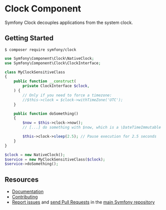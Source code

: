 Clock Component
===============

Symfony Clock decouples applications from the system clock.

Getting Started
---------------

```
$ composer require symfony/clock
```

```php
use Symfony\Component\Clock\NativeClock;
use Symfony\Component\Clock\ClockInterface;

class MyClockSensitiveClass
{
    public function __construct(
        private ClockInterface $clock,
    ) {
        // Only if you need to force a timezone:
        //$this->clock = $clock->withTimeZone('UTC');
    }

    public function doSomething()
    {
        $now = $this->clock->now();
        // [...] do something with $now, which is a \DateTimeImmutable object

        $this->clock->sleep(2.5); // Pause execution for 2.5 seconds
    }
}

$clock = new NativeClock();
$service = new MyClockSensitiveClass($clock);
$service->doSomething();
```

Resources
---------

 * [Documentation](https://symfony.com/doc/current/components/clock.html)
 * [Contributing](https://symfony.com/doc/current/contributing/index.html)
 * [Report issues](https://github.com/symfony/symfony/issues) and
   [send Pull Requests](https://github.com/symfony/symfony/pulls)
   in the [main Symfony repository](https://github.com/symfony/symfony)
